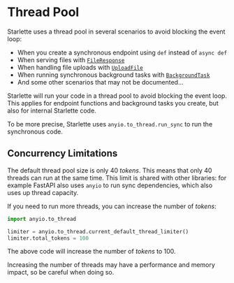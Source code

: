 # Thread Pool

Starlette uses a thread pool in several scenarios to avoid blocking the event loop:

- When you create a synchronous endpoint using `def` instead of `async def`
- When serving files with [`FileResponse`](responses.md#fileresponse)
- When handling file uploads with [`UploadFile`](requests.md#request-files)
- When running synchronous background tasks with [`BackgroundTask`](background.md)
- And some other scenarios that may not be documented...

Starlette will run your code in a thread pool to avoid blocking the event loop.
This applies for endpoint functions and background tasks you create, but also for internal Starlette code.

To be more precise, Starlette uses `anyio.to_thread.run_sync` to run the synchronous code.

## Concurrency Limitations

The default thread pool size is only 40 _tokens_. This means that only 40 threads can run at the same time.
This limit is shared with other libraries: for example FastAPI also uses `anyio` to run sync dependencies, which also uses up thread capacity.

If you need to run more threads, you can increase the number of _tokens_:

```py
import anyio.to_thread

limiter = anyio.to_thread.current_default_thread_limiter()
limiter.total_tokens = 100
```

The above code will increase the number of _tokens_ to 100.

Increasing the number of threads may have a performance and memory impact, so be careful when doing so.
